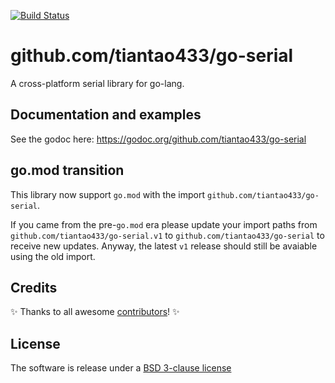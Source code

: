 [![Build Status](https://github.com/bugst/go-serial/workflows/test/badge.svg)](https://github.com/bugst/go-serial/actions?workflow=test)

# github.com/tiantao433/go-serial

A cross-platform serial library for go-lang.

## Documentation and examples

See the godoc here: https://godoc.org/github.com/tiantao433/go-serial

## go.mod transition

This library now support `go.mod` with the import `github.com/tiantao433/go-serial`.

If you came from the pre-`go.mod` era please update your import paths from `github.com/tiantao433/go-serial.v1` to `github.com/tiantao433/go-serial` to receive new updates. Anyway, the latest `v1` release should still be avaiable using the old import.

## Credits

:sparkles: Thanks to all awesome [contributors]! :sparkles:

## License

The software is release under a [BSD 3-clause license]

[contributors]: https://github.com/bugst/go-serial/graphs/contributors
[BSD 3-clause license]: https://github.com/bugst/go-serial/blob/master/LICENSE

